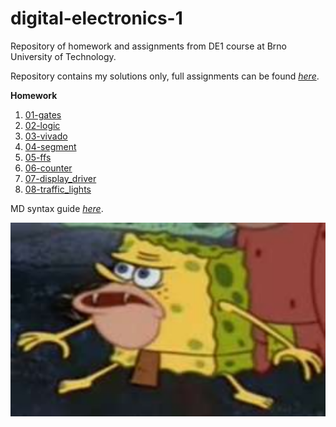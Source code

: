 # digital-electronics-1

Repository of homework and assignments from DE1 course at Brno University of Technology.

Repository contains my solutions only, full assignments can be found *[here](https://github.com/tomas-fryza/digital-electronics-1.git)*.


**Homework**

  1. [01-gates](https://github.com/kubikulek231/digital-electronics-1/tree/master/01-gates)</li>
  2. [02-logic](https://github.com/kubikulek231/digital-electronics-1/tree/master/02-logic)</li>
  3. [03-vivado](https://github.com/kubikulek231/digital-electronics-1/tree/master/03-vivado)</li>
  4. [04-segment](https://github.com/kubikulek231/digital-electronics-1/tree/master/04-segment)</li>
  5. [05-ffs](https://github.com/kubikulek231/digital-electronics-1/tree/master/05-ffs)</li>
  6. [06-counter](https://github.com/kubikulek231/digital-electronics-1/tree/master/06-counter)</li>
  7. [07-display_driver](https://github.com/kubikulek231/digital-electronics-1/tree/master/07-display_driver)</li>
  8. [08-traffic_lights](https://github.com/kubikulek231/digital-electronics-1/tree/master/08-traffic_lights)</li>


MD syntax guide *[here](https://www.markdownguide.org/basic-syntax/)*.

![image for better looks](images/image.png)
